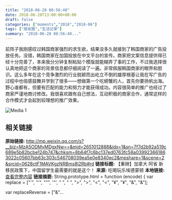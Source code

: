```yaml
---
title: "2018-06-28 08:56:40"
date: 2018-06-28T13:00:00+08:00
draft: false
categories: ["moments","2018","2018-06"]
tags: ["朋友圈","生活记录"]
summary: "2018-06-28 08:56:40..."
---
```


前阵子我刚感叹过韩国商家强烈的求生欲，结果没多久就接到了韩国商家的广告投放任务。没错，韩国商家在加国投放在中文平台的宣传。商家把文案信息提供得已经十分完善了，本来我分分钟复制粘贴个模版就能糊弄了事的工作，不过我选择很认真地把这个商家的背景信息都仔细阅读了一遍。非常佩服韩国商家的眼界和胆识。这么多年在这个竞争激烈的行业脱颖而出屹立不倒的雄厚根基让我在写广告的过程中也倍感鼓舞并学到了很多——想做第一个吃螃蟹的人，首先你要扬帆出海。野心谁都有，但要有匹配的能力和努力才能获得成功。内容很简单的推广也经过了商家严谨地商讨修改。我很喜欢跟有自己想法，互动积极的商家合作，通常这样的合作模式才会起到较理想的推广效果。

![Media 1](/Moments/photos/2018-06-28/201806280856400.jpg)

## 相关链接

**原始链接:** http://mp.weixin.qq.com/s?__biz=MzA5ODMyMDgxNw==&mid=2651012888&idx=1&sn=7f7d2b92a519c689e5b82bcbe124b747&chksm=8b64f7c6bc137ed0763fc58a039923661863022c05607bb63c303c546708039ea5e0e8340ec2&mpshare=1&scene=2&srcid=0628ctF1MAVKgzNRBms8l2Rb#rd
**链接标题:** 【重磅】加拿大 阿省 新移民政策下，中国留学生最需要的就是这个！
**来源:** 吃喝玩乐埃德蒙顿
**本地链接:** [查看完整内容](/link_content/2018/06/2018-06-28-3/link_content/)
**链接摘要:** String.prototype.html = function (encode) {
  var replace = ["&#39;", "'", "&quot;", '"', "&nbsp;", " ", "&gt;", ">", "&lt;", "<", "&yen;", "¥", "&amp;", "&"];
 
 
 
 
 
  
  var replaceReverse = ["&"...

